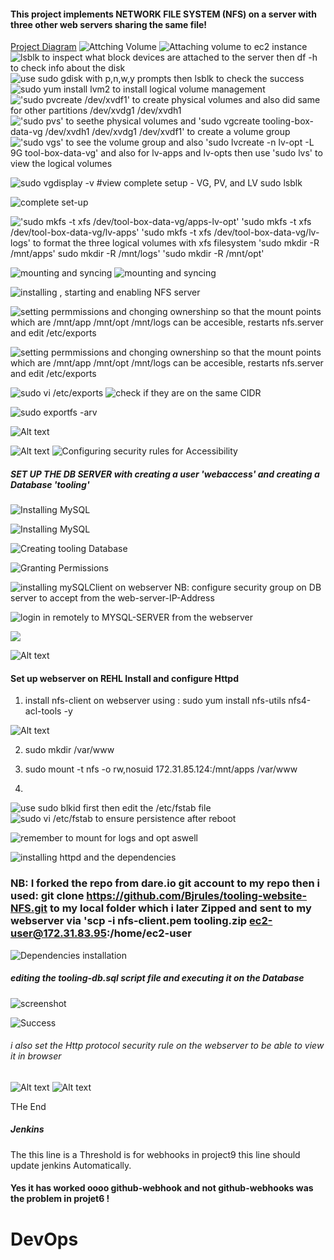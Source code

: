 #### This project implements NETWORK FILE SYSTEM (NFS) on a <REHL> server  with three other web servers sharing the same file!
[Project Diagram](Screenshot_20230123_100807.png)
 ![Attching Volume](Screenshot_20230114_231413.png%0D) 
 ![Attaching volume to ec2 instance](Screenshot_20230114_231427.png)
 ![lsblk to inspect what block devices are attached to the server  then df -h to check info about the disk](Screenshot_20230114_231836.png)
 ![use sudo gdisk with p,n,w,y prompts then lsblk to check the success](Screenshot_20230114_232505.png)
 ![sudo yum install lvm2 to install logical volume management](Screenshot_20230114_232532.png)
 !['sudo pvcreate /dev/xvdf1' to create physical volumes and also did same for other partitions /dev/xvdg1 /dev/xvdh1](Screenshot_20230114_232802.png)
 !['sudo pvs' to seethe physical volumes and  'sudo vgcreate tooling-box-data-vg /dev/xvdh1 /dev/xvdg1 /dev/xvdf1' to create a volume group](Screenshot_20230114_233356.png)
 !['sudo vgs' to see the volume group and also   'sudo lvcreate -n lv-opt -L 9G tool-box-data-vg' and also for lv-apps and lv-opts then use 'sudo lvs' to view the logical volumes](Screenshot_20230114_234112.png)

 ![sudo vgdisplay -v #view complete setup - VG, PV, and LV  sudo lsblk](Screenshot_20230114_234254.png)

 ![complete set-up](Screenshot_20230114_234242.png)

 !['sudo mkfs -t xfs /dev/tool-box-data-vg/apps-lv-opt' 'sudo mkfs -t xfs /dev/tool-box-data-vg/lv-apps' 'sudo mkfs -t xfs /dev/tool-box-data-vg/lv-logs'  to format the three logical volumes with xfs filesystem 'sudo mkdir -R /mnt/apps'  sudo mkdir -R /mnt/logs'  'sudo mkdir -R /mnt/opt'](Screenshot_20230114_235526.png)

 ![mounting and syncing ](Screenshot_20230114_235702.png)
 ![mounting and syncing](Screenshot_20230114_235953.png)

![installing , starting and enabling NFS server](Screenshot_20230115_000356.png)

![setting permmissions and chonging ownershinp so that the mount points which are /mnt/app /mnt/opt /mnt/logs can be accesible, restarts nfs.server and edit /etc/exports](Screenshot_20230115_001540.png)

![setting permmissions and chonging ownershinp so that the mount points which are /mnt/app /mnt/opt /mnt/logs can be accesible, restarts nfs.server and edit /etc/exports](Screenshot_20230115_001909.png)

![sudo vi /etc/exports](Screenshot_20230115_001916.png)
![check if they are on the same CIDR](Screenshot_20230115_001951.png)

![sudo exportfs -arv](Screenshot_20230115_002038.png)

![Alt text](Screenshot_20230115_002157.png)

![Alt text](Screenshot_20230115_002404.png)
![Configuring security rules for Accessibility ](Screenshot_20230115_002812.png)

##### SET UP THE DB SERVER with creating a user 'webaccess' and creating a Database 'tooling'
![Installing MySQL](Screenshot_20230115_003646.png)

![Installing MySQL](Screenshot_20230115_003918.png)

![Creating tooling Database](Screenshot_20230115_004531.png)

![Granting Permissions](Screenshot_20230115_010329.png)

![installing  mySQLClient on webserver NB: configure security group on DB server to accept from the  web-server-IP-Address ](Screenshot_20230115_010455.png%0D) 

![login in remotely to MYSQL-SERVER from the webserver](Screenshot_20230115_010912.png)

![](Screenshot_20230115_010939.png)

![Alt text](Screenshot_20230118_230226.png)

#### Set up webserver on REHL Install and configure Httpd


1. install nfs-client on webserver using : sudo yum install nfs-utils nfs4-acl-tools -y

![Alt text](Screenshot_20230118_230237.png)

2. sudo mkdir /var/www

3. sudo mount -t nfs -o rw,nosuid 172.31.85.124:/mnt/apps /var/www
   
4. 
![use sudo blkid first then edit the /etc/fstab file](Screenshot_20230119_002935.png) ![sudo vi /etc/fstab to ensure persistence after reboot ](Screenshot_20230120_001152.png)

![remember to mount for logs and opt aswell](Screenshot_20230120_001207.png)
 
 ![installing httpd and the dependencies](Screenshot_20230119_003102.png)

 ### NB: I forked the repo from dare.io git account to my repo then i used: git clone https://github.com/Bjrules/tooling-website-NFS.git to my local folder which i later Zipped and sent to my webserver via 'scp -i nfs-client.pem tooling.zip ec2-user@172.31.83.95:/home/ec2-user

 ![Dependencies installation](Screenshot_20230119_004336.png) 
 
 ##### editing the tooling-db.sql script file and executing it on the Database 

  ![screenshot](Screenshot_20230123_003339.png)
  

 
![Success](Screenshot_20230123_003352.png)

###### i also set the Http protocol security rule on the webserver to be able to view it in browser
![Alt text](Screenshot_20230123_003451.png)
![Alt text](Screenshot_20230123_003502.png)

THe End
##### Jenkins
The this line is a Threshold is for webhooks in project9 this line should update jenkins Automatically.
#### Yes it has worked oooo github-webhook and not github-webhooks was the problem in projet6 !
# DevOps



